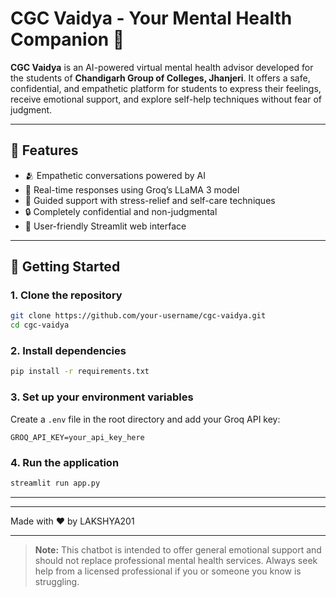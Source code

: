 # CGC Vaidya - Your Mental Health Companion 🤗

**CGC Vaidya** is an AI-powered virtual mental health advisor developed for the students of **Chandigarh Group of Colleges, Jhanjeri**. It offers a safe, confidential, and empathetic platform for students to express their feelings, receive emotional support, and explore self-help techniques without fear of judgment.

---

## 🌟 Features

- 🫂 Empathetic conversations powered by AI
- 💬 Real-time responses using Groq’s LLaMA 3 model
- 🧘 Guided support with stress-relief and self-care techniques
- 🔒 Completely confidential and non-judgmental
- 📱 User-friendly Streamlit web interface

---

## 🚀 Getting Started

### 1. Clone the repository

```bash
git clone https://github.com/your-username/cgc-vaidya.git
cd cgc-vaidya
```

### 2. Install dependencies

```bash
pip install -r requirements.txt
```

### 3. Set up your environment variables

Create a `.env` file in the root directory and add your Groq API key:

```
GROQ_API_KEY=your_api_key_here
```

### 4. Run the application

```bash
streamlit run app.py
```

---

---
Made with ❤️ by LAKSHYA201

---

> **Note:** This chatbot is intended to offer general emotional support and should not replace professional mental health services. Always seek help from a licensed professional if you or someone you know is struggling.
